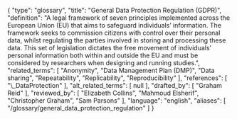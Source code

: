 {
    "type": "glossary",
    "title": "General Data Protection Regulation (GDPR)",
    "definition": "A legal framework of seven principles implemented across the European Union (EU) that aims to safeguard individuals’ information. The framework seeks to commission citizens with control over their personal data, whilst regulating the parties involved in storing and processing these data. This set of legislation dictates the free movement of individuals’ personal information both within and outside the EU and must be considered by researchers when designing and running studies.",
    "related_terms": [
        "Anonymity",
        "Data Management Plan (DMP)",
        "Data sharing",
        "Repeatability",
        "Replicability",
        "Reproducibility"
    ],
    "references": [
        "\\_DataProtection"
    ],
    "alt_related_terms": [
        null
    ],
    "drafted_by": [
        "Graham Reid"
    ],
    "reviewed_by": [
        "Elizabeth Collins",
        "Mahmoud Elsherif",
        "Christopher Graham",
        "Sam Parsons"
    ],
    "language": "english",
    "aliases": [
        "/glossary/general_data_protection_regulation"
    ]
}